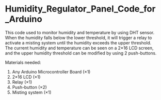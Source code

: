 # Humidity_Regulator_Panel_Code_for_Arduino
  This code used to monitor humidity and temperature by using DHT sensor. When the humidity falls below the lower threshold, it will trigger a relay to activate a misting system until the humidity exceeds the upper threshold.
  The current humidity and temperature can be seen on a 2×16 LCD screen, and the upper humidity threshold can be modified by using 2 push-buttons.

Materials needed:
1. Any Arduino Microcontroller Board (×1)
2. 2×16 LCD (×1)
3. Relay (×1)
4. Push-button (×2)
5. Misting system (×1)
